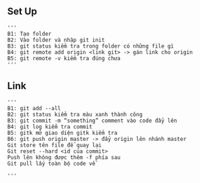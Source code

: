 ## Set Up
    '''
    B1: Tạo folder
    B2: Vào folder và nhập git init
    B3: git status kiểm tra trong folder có những file gì
    B4: git remote add origin <link git> -> gán link cho origin
    B5: git remote -v kiểm tra đúng chưa
    '''
## Link
    '''
    B1: git add --all
    B2: git status kiểm tra màu xanh thành công
    B3: git commit -m “something” comment vào code đẩy lên
    B4: git log kiểm tra commit
    B5: gitk mở giao diện gitk kiểm tra
    B6: git push origin master -> đẩy origin lên nhánh master
    Git store tên file để quay lại
    Git reset --hard <id của commit>
    Push lên không được thêm -f phía sau
    Git pull lấy toàn bộ code về

    '''